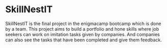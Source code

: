 # SkillNestIT
SkillNestIT is the final project in the enigmacamp bootcamp which is done by a team.
This project aims to build a portfolio and hone skills where job seekers can work on imitation tasks given by companies.
And companies can also see the tasks that have been completed and give them feedback.